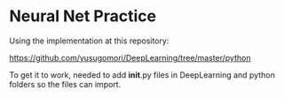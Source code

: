 # Neural Net Practice

Using the implementation at this repository:

https://github.com/yusugomori/DeepLearning/tree/master/python

To get it to work, needed to add __init__.py files in DeepLearning and python folders so the files can import.